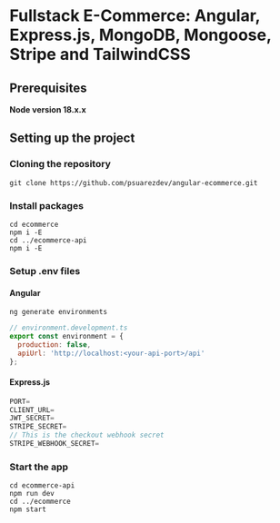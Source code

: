 # Fullstack E-Commerce: Angular, Express.js, MongoDB, Mongoose, Stripe and TailwindCSS

## Prerequisites

**Node version 18.x.x**

## Setting up the project

### Cloning the repository

```shell
git clone https://github.com/psuarezdev/angular-ecommerce.git
```

### Install packages

```shell
cd ecommerce
npm i -E
cd ../ecommerce-api
npm i -E
```

### Setup .env files

#### Angular

```shell
ng generate environments
```

```js
// environment.development.ts
export const environment = {
  production: false,
  apiUrl: 'http://localhost:<your-api-port>/api'
};

```

#### Express.js


```js
PORT=
CLIENT_URL=
JWT_SECRET=
STRIPE_SECRET=
// This is the checkout webhook secret
STRIPE_WEBHOOK_SECRET=
```

### Start the app

```shell
cd ecommerce-api
npm run dev
cd ../ecommerce
npm start
```
